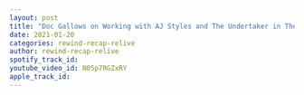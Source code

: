 ```yaml
---
layout: post
title: "Doc Gallows on Working with AJ Styles and The Undertaker in The Boneyard Match"
date: 2021-01-20
categories: rewind-recap-relive
author: rewind-recap-relive
spotify_track_id: 
youtube_video_id: N05p7RGZxRY
apple_track_id: 
---
```

